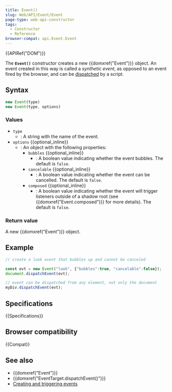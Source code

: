 ```yaml
---
title: Event()
slug: Web/API/Event/Event
page-type: web-api-constructor
tags:
  - Constructor
  - Reference
browser-compat: api.Event.Event
---
```


{{APIRef("DOM")}}

The **`Event()`** constructor creates a new {{domxref("Event")}} object. An event created in this way is called a _synthetic event_, as opposed to an event fired by the browser, and can be [dispatched](/en-US/docs/Web/Events/Creating_and_triggering_events) by a script.

## Syntax

```js
new Event(type)
new Event(type, options)
```

### Values

- `type`
  - : A string with the name of the event.
- `options` {{optional_inline}}
  - : An object with the following properties:
    - `bubbles` {{optional_inline}}
      - : A boolean value indicating whether the event bubbles. The default is
        `false`.
    - `cancelable` {{optional_inline}}
      - : A boolean value indicating whether the event can be cancelled. The
        default is `false`.
    - `composed` {{optional_inline}}
      - : A boolean value indicating whether the event will trigger listeners
        outside of a shadow root (see {{domxref("Event.composed")}} for more details). The
        default is `false`.

### Return value

A new {{domxref("Event")}} object.

## Example

```js
// create a look event that bubbles up and cannot be canceled

const evt = new Event("look", {"bubbles":true, "cancelable":false});
document.dispatchEvent(evt);

// event can be dispatched from any element, not only the document
myDiv.dispatchEvent(evt);
```

## Specifications

{{Specifications}}

## Browser compatibility

{{Compat}}

## See also

- {{domxref("Event")}}
- {{domxref("EventTarget.dispatchEvent()")}}
- [Creating and triggering events](/en-US/docs/Web/Events/Creating_and_triggering_events)
